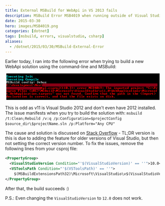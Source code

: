 ```yaml
---
title: External MSBuild for WebApi in VS 2013 fails
description: MSBuild Error MSB4019 when running outside of Visual Studio 2013. MSB4019.png
date: 2015-03-30
hero: images/MSB4019.png
categories: [dotnet]
tags: [msbuild, errors, visualstudio, csharp]
aliases:
  - /dotnet/2015/03/30/MSBuild-External-Error
---
```


Earlier today, I ran into the following error when trying to build a new WebApi solution using the command-line and MSBuild:

![MSB4019](./images/MSB4019.png)

This is odd as v11 is Visual Studio 2012 and don't even have 2012 installed. The issue manifests when you try to build the solution with: `msbuild /t:Clean;Rebuild /v:q /p:Configuration=$projectConfig $source_dir\$projectName.sln /p:Platform="Any CPU"`

The cause and solution is discussed on [Stack Overflow](http://stackoverflow.com/questions/12026754/msbuild-deploy-failing-after-upgrade-to-net-4-5) - TL;DR version is this is due to adding the feature for older versions of Visual Studio, but then not setting the correct version number. To fix the issues, remove the following lines from your csproj file:

``` xml
<PropertyGroup>
  <VisualStudioVersion Condition="'$(VisualStudioVersion)' == ''">10.0</VisualStudioVersion>
  <VSToolsPath Condition="'$(VSToolsPath)' == ''">
    $(MSBuildExtensionsPath32)\Microsoft\VisualStudio\v$(VisualStudioVersion)</VSToolsPath>
</PropertyGroup>
```

After that, the build succeeds :)

P.S.: Even changing the `VisualStudioVersion` to `12.0` does not work.
